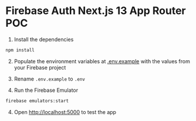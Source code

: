 # Firebase Auth Next.js 13 App Router POC

1. Install the dependencies

```bash
npm install
```

2. Populate the environment variables at [.env.example](/.env.example) with the values from your Firebase project

3. Rename `.env.example` to `.env`

4. Run the Firebase Emulator

```bash
firebase emulators:start
```

4. Open [http://localhost:5000](http://localhost:5000) to test the app
